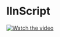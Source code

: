 # IlnScript

[![Watch the video](https://img.youtube.com/vi/Zs4G5fRsJyo/0.jpg)](https://youtu.be/Zs4G5fRsJyo)
